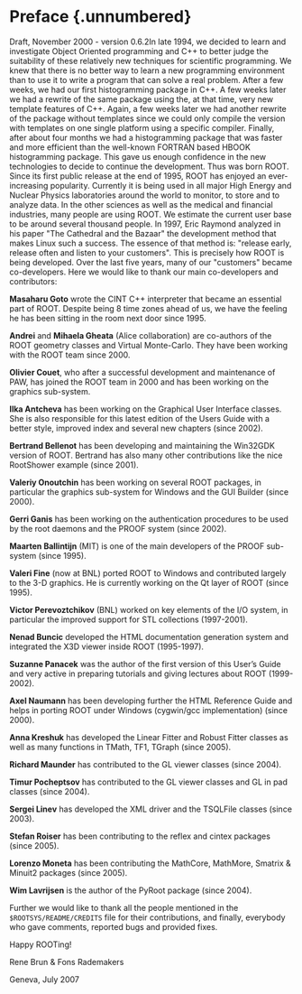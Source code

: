 # Preface {.unnumbered}

Draft, November 2000 - version 0.6.2In late 1994, we decided to learn
and investigate Object Oriented programming and C++ to better judge the
suitability of these relatively new techniques for scientific
programming. We knew that there is no better way to learn a new
programming environment than to use it to write a program that can solve
a real problem. After a few weeks, we had our first histogramming
package in C++. A few weeks later we had a rewrite of the same package
using the, at that time, very new template features of C++. Again, a few
weeks later we had another rewrite of the package without templates
since we could only compile the version with templates on one single
platform using a specific compiler. Finally, after about four months we
had a histogramming package that was faster and more efficient than the
well-known FORTRAN based HBOOK histogramming package. This gave us
enough confidence in the new technologies to decide to continue the
development. Thus was born ROOT. Since its first public release at the
end of 1995, ROOT has enjoyed an ever-increasing popularity. Currently
it is being used in all major High Energy and Nuclear Physics
laboratories around the world to monitor, to store and to analyze data.
In the other sciences as well as the medical and financial industries,
many people are using ROOT. We estimate the current user base to be
around several thousand people. In 1997, Eric Raymond analyzed in his
paper "The Cathedral and the Bazaar" the development method that makes
Linux such a success. The essence of that method is: "release early,
release often and listen to your customers". This is precisely how ROOT
is being developed. Over the last five years, many of our "customers"
became co-developers. Here we would like to thank our main co-developers
and contributors:

**Masaharu Goto** wrote the CINT C++ interpreter that became an
essential part of ROOT. Despite being 8 time zones ahead of us, we have
the feeling he has been sitting in the room next door since 1995.

**Andrei** and **Mihaela Gheata** (Alice collaboration) are co-authors
of the ROOT geometry classes and Virtual Monte-Carlo. They have been
working with the ROOT team since 2000.

**Olivier Couet**, who after a successful development and maintenance of
PAW, has joined the ROOT team in 2000 and has been working on the
graphics sub-system.

**Ilka Antcheva** has been working on the Graphical User Interface
classes. She is also responsible for this latest edition of the Users
Guide with a better style, improved index and several new chapters
(since 2002).

**Bertrand Bellenot** has been developing and maintaining the Win32GDK
version of ROOT. Bertrand has also many other contributions like the
nice RootShower example (since 2001).

**Valeriy Onoutchin** has been working on several ROOT packages, in
particular the graphics sub-system for Windows and the GUI Builder
(since 2000).

**Gerri Ganis** has been working on the authentication procedures to be
used by the root daemons and the PROOF system (since 2002).

**Maarten Ballintijn** (MIT) is one of the main developers of the PROOF
sub-system (since 1995).

**Valeri Fine** (now at BNL) ported ROOT to Windows and contributed
largely to the 3-D graphics. He is currently working on the Qt layer of
ROOT (since 1995).

**Victor Perevoztchikov** (BNL) worked on key elements of the I/O
system, in particular the improved support for STL collections
(1997-2001).

**Nenad Buncic** developed the HTML documentation generation system and
integrated the X3D viewer inside ROOT (1995-1997).

**Suzanne Panacek** was the author of the first version of this User’s
Guide and very active in preparing tutorials and giving lectures about
ROOT (1999-2002).

**Axel Naumann** has been developing further the HTML Reference Guide
and helps in porting ROOT under Windows (cygwin/gcc implementation)
(since 2000).

**Anna Kreshuk** has developed the Linear Fitter and Robust Fitter
classes as well as many functions in TMath, TF1, TGraph (since 2005).

**Richard Maunder** has contributed to the GL viewer classes (since
2004).

**Timur Pocheptsov** has contributed to the GL viewer classes and GL in
pad classes (since 2004).

**Sergei Linev** has developed the XML driver and the TSQLFile classes
(since 2003).

**Stefan Roiser** has been contributing to the reflex and cintex
packages (since 2005).

**Lorenzo Moneta** has been contributing the MathCore, MathMore, Smatrix
& Minuit2 packages (since 2005).

**Wim Lavrijsen** is the author of the PyRoot package (since 2004).

Further we would like to thank all the people mentioned in the
`$ROOTSYS/README/CREDITS` file for their contributions, and finally,
everybody who gave comments, reported bugs and provided fixes.

Happy ROOTing!

Rene Brun & Fons Rademakers

Geneva, July 2007

